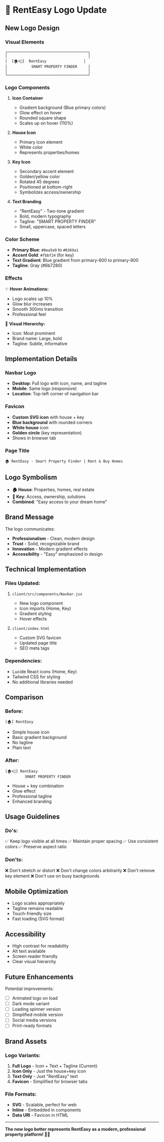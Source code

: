 # 🎨 RentEasy Logo Update

## New Logo Design

### Visual Elements

```
┌─────────────────────────────────────┐
│                                     │
│  [🏠+🔑]  RentEasy                 │
│           SMART PROPERTY FINDER     │
│                                     │
└─────────────────────────────────────┘
```

### Logo Components

1. **Icon Container**
   - Gradient background (Blue primary colors)
   - Glow effect on hover
   - Rounded square shape
   - Scales up on hover (110%)

2. **House Icon**
   - Primary icon element
   - White color
   - Represents properties/homes

3. **Key Icon**
   - Secondary accent element
   - Golden/yellow color
   - Rotated 45 degrees
   - Positioned at bottom-right
   - Symbolizes access/ownership

4. **Text Branding**
   - "RentEasy" - Two-tone gradient
   - Bold, modern typography
   - Tagline: "SMART PROPERTY FINDER"
   - Small, uppercase, spaced letters

### Color Scheme

- **Primary Blue**: `#0ea5e9` to `#0369a1`
- **Accent Gold**: `#fbbf24` (for key)
- **Text Gradient**: Blue gradient from primary-600 to primary-800
- **Tagline**: Gray (#6b7280)

### Effects

✨ **Hover Animations:**
- Logo scales up 10%
- Glow blur increases
- Smooth 300ms transition
- Professional feel

🌟 **Visual Hierarchy:**
- Icon: Most prominent
- Brand name: Large, bold
- Tagline: Subtle, informative

## Implementation Details

### Navbar Logo
- **Desktop**: Full logo with icon, name, and tagline
- **Mobile**: Same logo (responsive)
- **Location**: Top-left corner of navigation bar

### Favicon
- **Custom SVG icon** with house + key
- **Blue background** with rounded corners
- **White house** icon
- **Golden circle** (key representation)
- Shows in browser tab

### Page Title
```
🏠 RentEasy - Smart Property Finder | Rent & Buy Homes
```

## Logo Symbolism

- **🏠 House**: Properties, homes, real estate
- **🔑 Key**: Access, ownership, solutions
- **Combined**: "Easy access to your dream home"

## Brand Message

The logo communicates:
- **Professionalism** - Clean, modern design
- **Trust** - Solid, recognizable brand
- **Innovation** - Modern gradient effects
- **Accessibility** - "Easy" emphasized in design

## Technical Implementation

### Files Updated:
1. `client/src/components/Navbar.jsx`
   - New logo component
   - Icon imports (Home, Key)
   - Gradient styling
   - Hover effects

2. `client/index.html`
   - Custom SVG favicon
   - Updated page title
   - SEO meta tags

### Dependencies:
- Lucide React icons (Home, Key)
- Tailwind CSS for styling
- No additional libraries needed

## Comparison

### Before:
```
[🏠] RentEasy
```
- Simple house icon
- Basic gradient background
- No tagline
- Plain text

### After:
```
[🏠+🔑] RentEasy
         SMART PROPERTY FINDER
```
- House + key combination
- Glow effect
- Professional tagline
- Enhanced branding

## Usage Guidelines

### Do's:
✅ Keep logo visible at all times
✅ Maintain proper spacing
✅ Use consistent colors
✅ Preserve aspect ratio

### Don'ts:
❌ Don't stretch or distort
❌ Don't change colors arbitrarily
❌ Don't remove key element
❌ Don't use on busy backgrounds

## Mobile Optimization

- Logo scales appropriately
- Tagline remains readable
- Touch-friendly size
- Fast loading (SVG format)

## Accessibility

- High contrast for readability
- Alt text available
- Screen reader friendly
- Clear visual hierarchy

## Future Enhancements

Potential improvements:
- [ ] Animated logo on load
- [ ] Dark mode variant
- [ ] Loading spinner version
- [ ] Simplified mobile version
- [ ] Social media versions
- [ ] Print-ready formats

## Brand Assets

### Logo Variants:
1. **Full Logo** - Icon + Text + Tagline (Current)
2. **Icon Only** - Just the house+key icon
3. **Text Only** - Just "RentEasy" text
4. **Favicon** - Simplified for browser tabs

### File Formats:
- **SVG** - Scalable, perfect for web
- **Inline** - Embedded in components
- **Data URI** - Favicon in HTML

---

**The new logo better represents RentEasy as a modern, professional property platform! 🎨✨**
